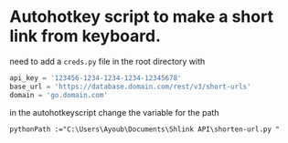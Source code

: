 # Autohotkey script to make a short link from keyboard.

need to add a `creds.py` file in the root directory with

```python
api_key = '123456-1234-1234-1234-12345678'
base_url = 'https://database.domain.com/rest/v3/short-urls'
domain = 'go.domain.com'
```

in the autohotkeyscript change the variable for the path

```autohotkey
pythonPath :="C:\Users\Ayoub\Documents\Shlink API\shorten-url.py "
```
